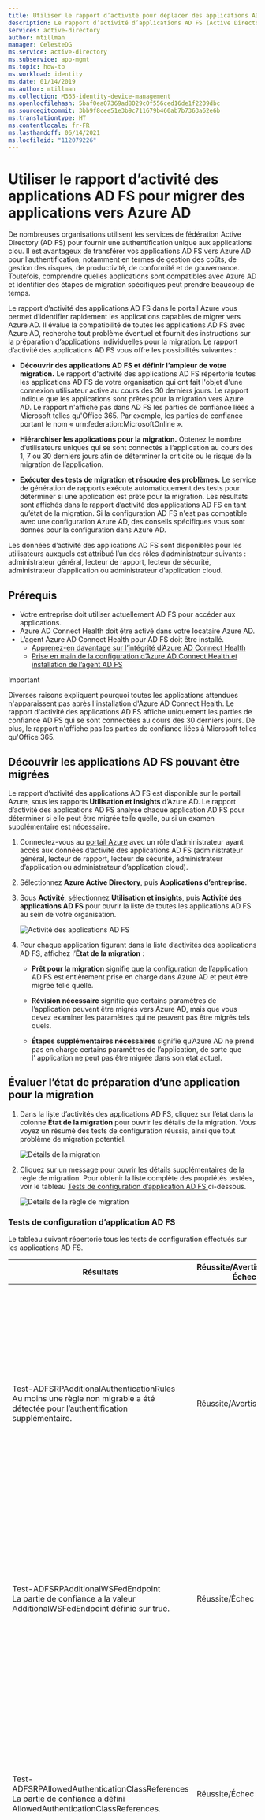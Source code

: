 ```yaml
---
title: Utiliser le rapport d’activité pour déplacer des applications AD FS vers Azure Active Directory | Microsoft Docs
description: Le rapport d’activité d’applications AD FS (Active Directory Federation Services) permet de migrer rapidement des applications d’AD FS vers Azure Active Directory (Azure AD). Cet outil de migration pour AD FS identifie la compatibilité avec Azure AD et fournit des instructions de migration.
services: active-directory
author: mtillman
manager: CelesteDG
ms.service: active-directory
ms.subservice: app-mgmt
ms.topic: how-to
ms.workload: identity
ms.date: 01/14/2019
ms.author: mtillman
ms.collection: M365-identity-device-management
ms.openlocfilehash: 5baf0ea07369ad8029c0f556ced16de1f2209dbc
ms.sourcegitcommit: 3bb9f8cee51e3b9c711679b460ab7b7363a62e6b
ms.translationtype: HT
ms.contentlocale: fr-FR
ms.lasthandoff: 06/14/2021
ms.locfileid: "112079226"
---
```

# <a name="use-the-ad-fs-application-activity-report-to-migrate-applications-to-azure-ad"></a>Utiliser le rapport d’activité des applications AD FS pour migrer des applications vers Azure AD

De nombreuses organisations utilisent les services de fédération Active Directory (AD FS) pour fournir une authentification unique aux applications clou. Il est avantageux de transférer vos applications AD FS vers Azure AD pour l’authentification, notamment en termes de gestion des coûts, de gestion des risques, de productivité, de conformité et de gouvernance. Toutefois, comprendre quelles applications sont compatibles avec Azure AD et identifier des étapes de migration spécifiques peut prendre beaucoup de temps.

Le rapport d’activité des applications AD FS  dans le portail Azure vous permet d’identifier rapidement les applications capables de migrer vers Azure AD. Il évalue la compatibilité de toutes les applications AD FS avec Azure AD, recherche tout problème éventuel et fournit des instructions sur la préparation d’applications individuelles pour la migration. Le rapport d’activité des applications AD FS vous offre les possibilités suivantes :

* **Découvrir des applications AD FS et définir l’ampleur de votre migration.** Le rapport d'activité des applications AD FS répertorie toutes les applications AD FS de votre organisation qui ont fait l'objet d'une connexion utilisateur active au cours des 30 derniers jours. Le rapport indique que les applications sont prêtes pour la migration vers Azure AD. Le rapport n'affiche pas dans AD FS les parties de confiance liées à Microsoft telles qu'Office 365. Par exemple, les parties de confiance portant le nom « urn:federation:MicrosoftOnline ».

* **Hiérarchiser les applications pour la migration.** Obtenez le nombre d’utilisateurs uniques qui se sont connectés à l’application au cours des 1, 7 ou 30 derniers jours afin de déterminer la criticité ou le risque de la migration de l’application.
* **Exécuter des tests de migration et résoudre des problèmes.** Le service de génération de rapports exécute automatiquement des tests pour déterminer si une application est prête pour la migration. Les résultats sont affichés dans le rapport d’activité des applications AD FS en tant qu’état de la migration. Si la configuration AD FS n'est pas compatible avec une configuration Azure AD, des conseils spécifiques vous sont donnés pour la configuration dans Azure AD.

Les données d’activité des applications AD FS sont disponibles pour les utilisateurs auxquels est attribué l’un des rôles d’administrateur suivants : administrateur général, lecteur de rapport, lecteur de sécurité, administrateur d’application ou administrateur d’application cloud.

## <a name="prerequisites"></a>Prérequis

* Votre entreprise doit utiliser actuellement AD FS pour accéder aux applications.
* Azure AD Connect Health doit être activé dans votre locataire Azure AD.
* L’agent Azure AD Connect Health pour AD FS doit être installé.
   * [Apprenez-en davantage sur l’intégrité d’Azure AD Connect Health](../hybrid/how-to-connect-health-adfs.md)
   * [Prise en main de la configuration d’Azure AD Connect Health et installation de l’agent AD FS](../hybrid/how-to-connect-health-agent-install.md)

>[!IMPORTANT] 
>Diverses raisons expliquent pourquoi toutes les applications attendues n'apparaissent pas après l'installation d'Azure AD Connect Health. Le rapport d'activité des applications AD FS affiche uniquement les parties de confiance AD ​​FS qui se sont connectées au cours des 30 derniers jours. De plus, le rapport n'affiche pas les parties de confiance liées à Microsoft telles qu'Office 365.

## <a name="discover-ad-fs-applications-that-can-be-migrated"></a>Découvrir les applications AD FS pouvant être migrées 

Le rapport d’activité des applications AD FS est disponible sur le portail Azure, sous les rapports **Utilisation et insights** d’Azure AD. Le rapport d’activité des applications AD FS analyse chaque application AD FS pour déterminer si elle peut être migrée telle quelle, ou si un examen supplémentaire est nécessaire. 

1. Connectez-vous au [portail Azure](https://portal.azure.com) avec un rôle d’administrateur ayant accès aux données d’activité des applications AD FS (administrateur général, lecteur de rapport, lecteur de sécurité, administrateur d’application ou administrateur d’application cloud).

2. Sélectionnez **Azure Active Directory**, puis **Applications d’entreprise**.

3. Sous **Activité**, sélectionnez **Utilisation et insights**, puis **Activité des applications AD FS** pour ouvrir la liste de toutes les applications AD FS au sein de votre organisation.

   ![Activité des applications AD FS](media/migrate-adfs-application-activity/adfs-application-activity.png)

4. Pour chaque application figurant dans la liste d’activités des applications AD FS, affichez l’**État de la migration** :

   * **Prêt pour la migration** signifie que la configuration de l’application AD FS est entièrement prise en charge dans Azure AD et peut être migrée telle quelle.

   * **Révision nécessaire** signifie que certains paramètres de l’application peuvent être migrés vers Azure AD, mais que vous devez examiner les paramètres qui ne peuvent pas être migrés tels quels.

   * **Étapes supplémentaires nécessaires** signifie qu’Azure AD ne prend pas en charge certains paramètres de l’application, de sorte que l’ application ne peut pas être migrée dans son état actuel.

## <a name="evaluate-the-readiness-of-an-application-for-migration"></a>Évaluer l’état de préparation d’une application pour la migration 

1. Dans la liste d’activités des applications AD FS, cliquez sur l’état dans la colonne **État de la migration** pour ouvrir les détails de la migration. Vous voyez un résumé des tests de configuration réussis, ainsi que tout problème de migration potentiel.

   ![Détails de la migration](media/migrate-adfs-application-activity/migration-details.png)

2. Cliquez sur un message pour ouvrir les détails supplémentaires de la règle de migration. Pour obtenir la liste complète des propriétés testées, voir le tableau [ Tests de configuration d’application AD FS ](#ad-fs-application-configuration-tests) ci-dessous.

   ![Détails de la règle de migration](media/migrate-adfs-application-activity/migration-rule-details.png)

### <a name="ad-fs-application-configuration-tests"></a>Tests de configuration d’application AD FS

Le tableau suivant répertorie tous les tests de configuration effectués sur les applications AD FS.

|Résultats  |Réussite/Avertissement/Échec  |Description  |
|---------|---------|---------|
|Test-ADFSRPAdditionalAuthenticationRules <br> Au moins une règle non migrable a été détectée pour l’authentification supplémentaire.       | Réussite/Avertissement          | La partie de confiance a des règles pour demander une authentification MFA (authentification multifacteur). Pour passer à Azure AD, convertissez ces règles en stratégies d’accès conditionnel. Si vous utilisez une authentification MFA locale, nous vous recommandons de passer à Azure AD MFA. [En savoir plus sur l’accès conditionnel](../authentication/concept-mfa-howitworks.md).        |
|Test-ADFSRPAdditionalWSFedEndpoint <br> La partie de confiance a la valeur AdditionalWSFedEndpoint définie sur true.       | Réussite/Échec          | La partie de confiance dans AD FS autorise plusieurs points de terminaison d’assertion WS-Fed. Azure AD n’en prend en charge qu’un seul. Si vous êtes dans une situation où cela bloque la migration, [faites-le nous savoir](https://feedback.azure.com/forums/169401-azure-active-directory/suggestions/38695621-allow-multiple-ws-fed-assertion-endpoints).     |
|Test-ADFSRPAllowedAuthenticationClassReferences <br> La partie de confiance a défini AllowedAuthenticationClassReferences.       | Réussite/Échec          | Ce paramètre dans AD FS vous permet de spécifier si l’application est configurée pour autoriser uniquement certains types d’authentification. Nous vous recommandons d’utiliser l’accès conditionnel pour accéder à cette fonctionnalité.  Si vous êtes dans une situation où cela bloque la migration, [faites-le nous savoir](https://feedback.azure.com/forums/169401-azure-active-directory/suggestions/38695672-allow-in-azure-ad-to-specify-certain-authentication).  [En savoir plus sur l’accès conditionnel](../authentication/concept-mfa-howitworks.md).          |
|Test-ADFSRPAlwaysRequireAuthentication <br> AlwaysRequireAuthenticationCheckResult      | Réussite/Échec          | Ce paramètre dans AD FS vous permet de spécifier si l’application est configurée pour ignorer les cookies SSO et **Toujours demander l’authentification**. Dans Azure AD, vous pouvez gérer la session d’authentification à l’aide de stratégies d’accès conditionnel pour obtenir un comportement similaire. [En savoir plus sur la configuration de la gestion de session d’authentification avec l’accès conditionnel](../conditional-access/howto-conditional-access-session-lifetime.md).          |
|Test-ADFSRPAutoUpdateEnabled <br> La partie de confiance a la valeur AutoUpdateEnabled définie sur true       | Réussite/Avertissement          | Ce paramètre dans AD FS vous permet de spécifier si AD FS est configuré pour mettre à jour automatiquement l’application en fonction des changements apportés aux métadonnées de fédération. Si Azure AD ne prend pas en charge ce paramètre actuellement, il ne devrait pas bloquer la migration de l’application vers Azure AD.           |
|Test-ADFSRPClaimsProviderName <br> La partie de confiance dispose de plusieurs ClaimsProviders activés       | Réussite/Échec          | Ce paramètre dans AD FS appelle les fournisseurs d’identité à partir desquels la partie de confiance accepte les revendications. Dans Azure AD, vous pouvez activer la collaboration externe à l’aide d’Azure AD B2B. [En savoir plus sur Azure AD B2B](../external-identities/what-is-b2b.md).          |
|Test-ADFSRPDelegationAuthorizationRules      | Réussite/Échec          | Des règles d’autorisation de délégation personnalisées sont définies pour l’application. Il s’agit d’un concept WS-Trust pris en charge par Azure AD à l’aide de protocoles d’authentification modernes, par exemple OpenID Connect et OAuth 2.0. [En savoir plus sur la plateforme d’identités Microsoft](../develop/v2-protocols-oidc.md).          |
|Test-ADFSRPImpersonationAuthorizationRules       | Réussite/Avertissement          | Des règles d’autorisation de délégation d’emprunt d’identité personnalisées sont définies pour l’application. Il s’agit d’un concept WS-Trust pris en charge par Azure AD à l’aide de protocoles d’authentification modernes, par exemple OpenID Connect et OAuth 2.0. [En savoir plus sur la plateforme d’identités Microsoft](../develop/v2-protocols-oidc.md).          |
|Test-ADFSRPIssuanceAuthorizationRules <br> Au moins une règle non migrable a été détectée pour IssuanceAuthorization.       | Réussite/Avertissement          | Des règles d’autorisation d’émission personnalisées sont définies pour l’application dans AD FS. Azure AD prend en charge cette fonctionnalité avec un accès conditionnel Azure AD. [En savoir plus sur l’accès conditionnel](../conditional-access/overview.md). <br> Vous pouvez également restreindre l’accès à une application en fonction des utilisateurs ou des groupes affectés à celle-ci. [En savoir plus sur l’affectation de l’accès aux applications à des utilisateurs et des groupes](./assign-user-or-group-access-portal.md).            |
|Test-ADFSRPIssuanceTransformRules <br> Au moins une règle non migrable a été détectée pour IssuanceTransform.       | Réussite/Avertissement          | Des règles de transformation d’émission personnalisées sont définies pour l’application dans AD FS. Azure AD prend en charge la personnalisation des revendications émises dans le jeton. Pour plus d’informations, consultez [Personnaliser des revendications émises dans le jeton SAML pour des applications d’entreprise](../develop/active-directory-saml-claims-customization.md).           |
|Test-ADFSRPMonitoringEnabled <br> La partie de confiance a la valeur MonitoringEnabled définie sur true.       | Réussite/Avertissement          | Ce paramètre dans AD FS vous permet de spécifier si AD FS est configuré pour mettre à jour automatiquement l’application en fonction des changements apportés aux métadonnées de fédération. Si Azure AD ne prend pas en charge ce paramètre actuellement, il ne devrait pas bloquer la migration de l’application vers Azure AD.           |
|Test-ADFSRPNotBeforeSkew <br> NotBeforeSkewCheckResult      | Réussite/Avertissement          | AD FS autorise une asymétrie temporelle basé sur les heures NotBefore et NotOnOrAfter dans le jeton SAML. Azure AD le gère automatiquement par défaut.          |
|Test-ADFSRPRequestMFAFromClaimsProviders <br> La partie de confiance a la valeur RequestMFAFromClaimsProviders définie sur true.       | Réussite/Avertissement          | Ce paramètre dans AD FS détermine le comportement de l’authentification MFA quand l’utilisateur provient d’un autre fournisseur de revendications. Dans Azure AD, vous pouvez activer la collaboration externe à l’aide d’Azure AD B2B. Vous pouvez ensuite appliquer des stratégies d’accès conditionnel pour protéger l’accès invité. En savoir plus sur [Azure AD B2B](../external-identities/what-is-b2b.md) et l’[accès conditionnel](../conditional-access/overview.md).          |
|Test-ADFSRPSignedSamlRequestsRequired <br> La partie de confiance a la valeur SignedSamlRequestsRequired définie sur true       | Réussite/Échec          | L’application est configurée dans AD FS pour vérifier la signature de la demande SAML. Azure AD accepte une demande SAML signée. Toutefois, il ne vérifie pas la signature. Azure AD dispose de différentes méthodes de protection contre les appels malveillants. Par exemple, Azure AD utilise les URL de réponse configurées dans l’application pour valider la demande SAML. Azure AD envoie uniquement un jeton aux URL de réponse configurées pour l’application. Si vous êtes dans une situation où cela bloque la migration, [faites-le nous savoir](https://feedback.azure.com/forums/169401-azure-active-directory/suggestions/13394589-saml-signature).          |
|Test-ADFSRPTokenLifetime <br> TokenLifetimeCheckResult        | Réussite/Avertissement         | L’application est configurée pour une durée de vie de jeton personnalisée. La valeur par défaut pour AD FS est une heure. Azure AD prend en charge cette fonctionnalité avec un accès conditionnel. Pour plus d’informations, voir [Configurer la gestion de session d’authentification avec l’accès conditionnel](../conditional-access/howto-conditional-access-session-lifetime.md).          |
|La partie de confiance est configurée pour chiffrer les revendications. Azure AD prend cela en charge       | Réussite          | Avec Azure AD, vous pouvez chiffrer le jeton envoyé à l’application. Pour en savoir plus, voir [Configurer le chiffrement des jetons SAML Azure AD](./howto-saml-token-encryption.md).          |
|EncryptedNameIdRequiredCheckResult      | Réussite/Échec          | L’application est configurée pour chiffrer la revendication nameID dans le jeton SAML. Avec Azure AD, vous pouvez chiffrer l’intégralité du jeton envoyé à l’application. Le chiffrement de revendications spécifiques n’est pas encore pris en charge. Pour en savoir plus, voir [Configurer le chiffrement des jetons SAML Azure AD](./howto-saml-token-encryption.md).         |

## <a name="check-the-results-of-claim-rule-tests"></a>Vérifier les résultats des tests de règle de revendication

Si vous avez configuré une règle de revendication pour l’application dans AD FS, l’expérience fournit une analyse précise pour toutes les règles de revendication. Vous verrez les règles de revendication qui peuvent être déplacées vers Azure AD et celles qui nécessitent un examen plus approfondi.

1. Dans la liste d’activités des applications AD FS, cliquez sur l’état dans la colonne **État de la migration** pour ouvrir les détails de la migration. Vous voyez un résumé des tests de configuration réussis, ainsi que tout problème de migration potentiel.

2. Sur la page **Détails de la règle de migration**, développez les résultats pour afficher des informations détaillées sur les problèmes de migration potentiels et obtenir des conseils supplémentaires. Pour obtenir une liste détaillée de toutes les règles de revendication testées, voir le tableau [Vérifier les résultats des tests de règle de revendication](#check-the-results-of-claim-rule-tests) ci-dessous.

   L’exemple ci-dessous montre les détails de la règle de migration IssuanceTransform. Il répertorie les parties spécifiques de la revendication qui doivent être examinées et traitées avant de pouvoir migrer l’application vers Azure AD.

   ![La règle de migration fournit des instructions supplémentaires](media/migrate-adfs-application-activity/migration-rule-details-guidance.png)

### <a name="claim-rule-tests"></a>Tests de règle de revendication

Le tableau suivant répertorie tous les tests de règle de revendication effectués sur les applications AD FS.

|Propriété  |Description  |
|---------|---------|
|UNSUPPORTED_CONDITION_PARAMETER      | L’instruction de condition utilise des expressions régulières pour évaluer si la revendication correspond à un modèle donné.  Pour obtenir une fonctionnalité similaire dans Azure AD, vous pouvez utiliser une transformation prédéfinie telle que IfEmpty(), StartWith(), Contains() ou autre. Pour plus d’informations, voir [Personnaliser des revendications émises dans le jeton SAML pour des applications d’entreprise](../develop/active-directory-saml-claims-customization.md).          |
|UNSUPPORTED_CONDITION_CLASS      | L’instruction de condition comprend plusieurs conditions qui doivent être évaluées avant d’exécuter l’instruction d’émission. Azure AD peut prendre en charge cette fonctionnalité avec les fonctions de transformation de la revendication dans lesquelles vous pouvez évaluer plusieurs valeurs de revendication.  Pour plus d’informations, voir [Personnaliser des revendications émises dans le jeton SAML pour des applications d’entreprise](../develop/active-directory-saml-claims-customization.md).          |
|UNSUPPORTED_RULE_TYPE      | La règle de revendication n’a pas pu être reconnue. Pour plus d’informations sur la configuration des revendications dans Azure AD, voir [Personnaliser des revendications émises dans le jeton SAML pour des applications d’entreprise](../develop/active-directory-saml-claims-customization.md).          |
|CONDITION_MATCHES_UNSUPPORTED_ISSUER      | L’instruction de condition utilise un émetteur qui n’est pas pris en charge dans Azure AD. Actuellement, Azure AD ne reçoit pas de revendications de magasins autres qu’Active Directory ou Azure AD. Si cela vous empêche de migrer des applications vers Azure AD, [faites-le nous savoir](https://feedback.azure.com/forums/169401-azure-active-directory/suggestions/38695717-allow-to-source-user-attributes-from-external-dire).         |
|UNSUPPORTED_CONDITION_FUNCTION      | L’instruction de condition utilise une fonction d’agrégation pour émettre ou ajouter une revendication, quel que soit le nombre de correspondances.  Dans Azure AD, vous pouvez évaluer l’attribut d’un utilisateur afin de déterminer la valeur à utiliser pour la revendication avec des fonctions telles que IfEmpty(), StartWith() et Contains() entre autres. Pour plus d’informations, voir [Personnaliser des revendications émises dans le jeton SAML pour des applications d’entreprise](../develop/active-directory-saml-claims-customization.md).          |
|RESTRICTED_CLAIM_ISSUED      | L’instruction de condition utilise une revendication restreinte dans Azure AD. Vous pouvez peut-être émettre une revendication restreinte, mais vous ne pouvez pas en modifier la source ou lui appliquer une transformation. Pour plus d’informations, voir [Personnaliser des revendications émises dans des jetons pour une application spécifique dans Azure AD](../develop/active-directory-claims-mapping.md).          |
|EXTERNAL_ATTRIBUTE_STORE      | La déclaration d’émission utilise un magasin d’attributs différent d’Active Directory. Actuellement, Azure AD ne reçoit pas de revendications de magasins autres qu’Active Directory ou Azure AD. Si cela vous empêche de migrer des applications vers Azure AD, [faites-le nous savoir](https://feedback.azure.com/forums/169401-azure-active-directory/suggestions/38695717-allow-to-source-user-attributes-from-external-dire).          |
|UNSUPPORTED_ISSUANCE_CLASS      | La déclaration d’émission utilise ADD pour ajouter des revendications à l’ensemble de revendications entrantes. Dans Azure AD, vous pouvez le configurer en tant que transformations de revendications multiples.  Pour plus d’informations, voir [Personnaliser des revendications émises dans le jeton SAML pour des applications d’entreprise](../develop/active-directory-claims-mapping.md).         |
|UNSUPPORTED_ISSUANCE_TRANSFORMATION      | La déclaration d’émission utilise des expressions régulières pour transformer la valeur de la revendication à émettre. Pour obtenir une fonctionnalité similaire dans Azure AD, vous pouvez utiliser une transformation prédéfinie telle que Extract(), Trim(), ToLower ou autre. Pour plus d’informations, voir [Personnaliser des revendications émises dans le jeton SAML pour des applications d’entreprise](../develop/active-directory-saml-claims-customization.md).          |

## <a name="troubleshooting"></a>Dépannage

### <a name="cant-see-all-my-ad-fs-applications-in-the-report"></a>Le rapport n'affiche pas toutes mes applications AD FS

 Si vous avez installé le service Azure AD Connect Health mais que l'invite d'installation de celui-ci apparaît toujours ou que le rapport n'affiche pas toutes vos applications AD FS, il se peut que vous n'ayez pas d'applications AD FS actives ou que vos applications AD FS soient des applications Microsoft.
 
 Le rapport d'activité des applications AD FS répertorie toutes les applications AD FS de votre organisation qui ont fait l'objet d'une connexion utilisateur active au cours des 30 derniers jours. En outre, le rapport n'affiche pas dans AD FS les parties de confiance liées à Microsoft telles qu'Office 365. Par exemple, les parties de confiance portant le nom « urn:federation:MicrosoftOnline », « microsoftonline » ou « microsoft:winhello:cert:prov:server » n'apparaissent pas dans la liste.





## <a name="next-steps"></a>Étapes suivantes

- [Vidéo : Utilisation du rapport d’activité AD FS pour migrer une application](https://www.youtube.com/watch?v=OThlTA239lU)
- [Gestion des applications avec Azure Active Directory](what-is-application-management.md)
- [Gérer l’accès aux applications](what-is-access-management.md)
- [Fédération avec Azure AD Connect](../hybrid/how-to-connect-fed-whatis.md)
